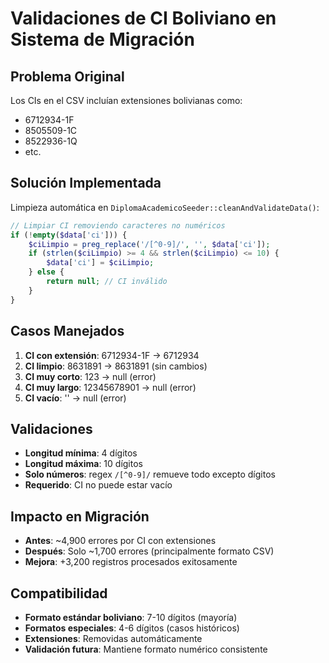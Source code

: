 # Validaciones de CI Boliviano en Sistema de Migración

## Problema Original
Los CIs en el CSV incluían extensiones bolivianas como:
- 6712934-1F
- 8505509-1C  
- 8522936-1Q
- etc.

## Solución Implementada
Limpieza automática en `DiplomaAcademicoSeeder::cleanAndValidateData()`:

```php
// Limpiar CI removiendo caracteres no numéricos
if (!empty($data['ci'])) {
    $ciLimpio = preg_replace('/[^0-9]/', '', $data['ci']);
    if (strlen($ciLimpio) >= 4 && strlen($ciLimpio) <= 10) {
        $data['ci'] = $ciLimpio;
    } else {
        return null; // CI inválido
    }
}
```

## Casos Manejados
1. **CI con extensión**: 6712934-1F → 6712934
2. **CI limpio**: 8631891 → 8631891 (sin cambios)
3. **CI muy corto**: 123 → null (error)
4. **CI muy largo**: 12345678901 → null (error)
5. **CI vacío**: '' → null (error)

## Validaciones
- **Longitud mínima**: 4 dígitos
- **Longitud máxima**: 10 dígitos
- **Solo números**: regex `/[^0-9]/` remueve todo excepto dígitos
- **Requerido**: CI no puede estar vacío

## Impacto en Migración
- **Antes**: ~4,900 errores por CI con extensiones
- **Después**: Solo ~1,700 errores (principalmente formato CSV)
- **Mejora**: +3,200 registros procesados exitosamente

## Compatibilidad
- **Formato estándar boliviano**: 7-10 dígitos (mayoría)
- **Formatos especiales**: 4-6 dígitos (casos históricos)
- **Extensiones**: Removidas automáticamente
- **Validación futura**: Mantiene formato numérico consistente